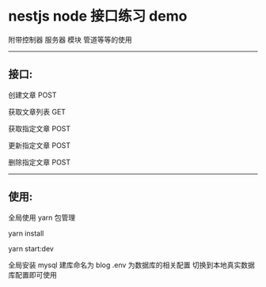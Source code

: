 # nestjs node 接口练习 demo

附带控制器 服务器 模块 管道等等的使用

---

## 接口:

创建文章 POST


获取文章列表 GET


获取指定文章 POST


更新指定文章 POST


删除指定文章 POST

---

## 使用:

全局使用 yarn 包管理

yarn install

yarn start:dev

全局安装 mysql
建库命名为 blog
.env 为数据库的相关配置
切换到本地真实数据库配置即可使用
